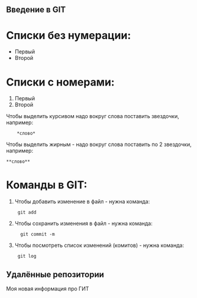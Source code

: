 ## Введение в GIT

# Списки без нумерации:

* Первый
* Второй

# Списки с номерами:

1. Первый
2. Второй

Чтобы выделить курсивом надо вокруг слова поставить звездочки, например:
    
        *слово*

        
Чтобы выделить жирным - надо вокруг слова поставить по 2 звездочки, например:

    **слово**

# Команды в GIT:

1. Чтобы добавить изменение в файл - нужна команда:
            
        git add


2. Чтобы сохранить изменения в файл - нужна команда:

         git commit -m

3. Чтобы посмотреть список изменений (комитов) - нужна команда:

        git log

## Удалённые репозитории

Моя новая информация про ГИТ

